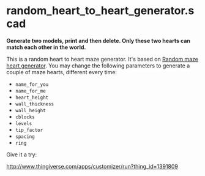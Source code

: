 # random_heart_to_heart_generator.scad

**Generate two models, print and then delete. Only these two hearts can match each other in the world.**

This is a random heart to heart maze generator. It's based on [Random maze heart generator](https://www.thingiverse.com/thing:1319161). You may change the following parameters to generate a couple of maze hearts, different every time:

- `name_for_you`
- `name_for_me`
- `heart_height`
- `wall_thickness`
- `wall_height`
- `cblocks`
- `levels`
- `tip_factor`
- `spacing`
- `ring`

Give it a try:

http://www.thingiverse.com/apps/customizer/run?thing_id=1391809